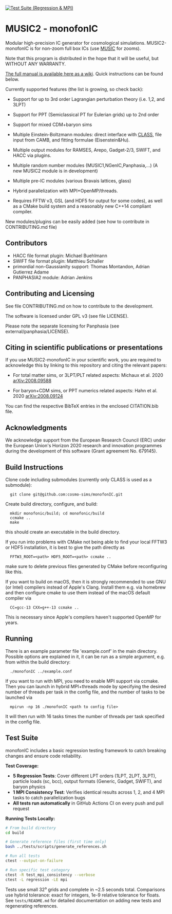 [![Test Suite (Regression & MPI)](https://github.com/ohahn/monofonIC/actions/workflows/cmake-multi-platform.yml/badge.svg)](https://github.com/ohahn/monofonIC/actions/workflows/cmake-multi-platform.yml)

# MUSIC2 - monofonIC
Modular high-precision IC generator for cosmological simulations. MUSIC2-monofonIC is for non-zoom full box ICs (use [MUSIC](https://github.com/cosmo-sims/MUSIC2) for zooms).

Note that this program is distributed in the hope that it will be useful, but WITHOUT ANY WARRANTY.

[The full manual is available here as a wiki](https://github.com/cosmo-sims/monofonIC/wiki). Quick instructions can be found below.

Currently supported features (the list is growing, so check back):

- Support for up to 3rd order Lagrangian perturbation theory (i.e. 1,2, and 3LPT)

- Support for PPT (Semiclassical PT for Eulerian grids) up to 2nd order

- Support for mixed CDM+baryon sims 

- Multiple Einstein-Boltzmann modules: direct interface with [CLASS](https://lesgourg.github.io/class_public/class.html), file input from CAMB, and fitting formulae (Eisenstein&Hu).

- Multiple output modules for RAMSES, Arepo, Gadget-2/3, SWIFT, and HACC via plugins.

- Multiple random number modules (MUSIC1,NGenIC,Panphasia,...) (A new MUSIC2 module is in development)

- Multiple pre-IC modules (various Bravais lattices, glass)

- Hybrid parallelization with MPI+OpenMP/threads.
    
- Requires FFTW v3, GSL (and HDF5 for output for some codes), as well as a CMake build system and a reasonably new C++14 compliant compiler.

New modules/plugins can be easily added (see how to contribute in CONTRIBUTING.md file)

## Contributors
- HACC file format plugin: Michael Buehlmann
- SWIFT file format plugin: Matthieu Schaller
- primordial non-Gaussianity support: Thomas Montandon, Adrian Gutierrez Adame
- PANPHASIA2 module: Adrian Jenkins

## Contributing and Licensing

See file CONTRIBUTING.md on how to contribute to the development. 

The software is licensed under GPL v3 (see file LICENSE). 

Please note the separate licensing for Panphasia (see external/panphasia/LICENSE).


## Citing in scientific publications or presentations

If you use MUSIC2-monofonIC in your scientific work, you are required to acknowledge this by linking to this repository and citing the relevant papers:

- For total matter sims, or 3LPT/PLT related aspects: Michaux et al. 2020 [arXiv:2008.09588](https://arxiv.org/abs/2008.09588)

- For baryon+CDM sims, or PPT numerics related aspects: Hahn et al. 2020 [arXiv:2008.09124](https://arxiv.org/abs/2008.09124)

You can find the respective BibTeX entries in the enclosed CITATION.bib file.

## Acknowledgments

We acknowledge support from the European Research Council (ERC) under the European Union's Horizon 2020 research and innovation programmes during the development of this software (Grant agreement No. 679145).


## Build Instructions
Clone code including submodules (currently only CLASS is used as a submodule):

```
  git clone git@github.com:cosmo-sims/monofonIC.git
```

Create build directory, configure, and build:

```
  mkdir monofonic/build; cd monofonic/build
  ccmake ..
  make
```

this should create an executable in the build directory. 

If you run into problems with CMake not being able to find your local FFTW3 or HDF5 installation, it is best to give the path directly as

```
  FFTW3_ROOT=<path> HDF5_ROOT=<path> ccmake ..
```

make sure to delete previous files generated by CMake before reconfiguring like this.

If you want to build on macOS, then it is strongly recommended to use GNU (or Intel) compilers instead of Apple's Clang. Install them e.g. 
via homebrew and then configure cmake to use them instead of the macOS default compiler via

```
  CC=gcc-13 CXX=g++-13 ccmake ..
```

This is necessary since Apple's compilers haven't supported OpenMP for years.

## Running

There is an example parameter file 'example.conf' in the main directory. Possible options are explained in it, it can be run
as a simple argument, e.g. from within the build directory:

```
  ./monofonIC ../example.conf
```

If you want to run with MPI, you need to enable MPI support via ccmake. Then you can launch in hybrid MPI+threads mode by
specifying the desired number of threads per task in the config file, and the number of tasks to be launched via

```
  mpirun -np 16 ./monofonIC <path to config file>
```

It will then run with 16 tasks times the number of threads per task specified in the config file.

## Test Suite

monofonIC includes a basic regression testing framework to catch breaking changes and ensure code reliability.

**Test Coverage:**
- **5 Regression Tests**: Cover different LPT orders (1LPT, 2LPT, 3LPT), particle loads (sc, bcc), output formats (Generic, Gadget, SWIFT), and baryon physics
- **1 MPI Consistency Test**: Verifies identical results across 1, 2, and 4 MPI tasks to catch parallelization bugs
- **All tests run automatically** in GitHub Actions CI on every push and pull request

**Running Tests Locally:**

```bash
# From build directory
cd build

# Generate reference files (first time only)
bash ../tests/scripts/generate_references.sh

# Run all tests
ctest --output-on-failure

# Run specific test category
ctest -R test_mpi_consistency --verbose
ctest -L regression -LE mpi
```

Tests use small 32³ grids and complete in ~2.5 seconds total. Comparisons use hybrid tolerance: exact for integers, 1e-9 relative tolerance for floats. See `tests/README.md` for detailed documentation on adding new tests and regenerating references.
